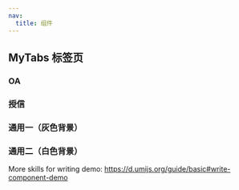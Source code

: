 ```yaml
---
nav:
  title: 组件
---
```


## MyTabs 标签页

### OA

<code src="./demo-1.jsx" background="#f5f5f5"></code>

### 授信

<code src="./demo-2.jsx" background="#f5f5f5"></code>

### 通用一（灰色背景）

<code src="./demo-3.jsx" background="#f5f5f5"></code>

### 通用二（白色背景）

<code src="./demo-4.jsx"></code>

More skills for writing demo: https://d.umijs.org/guide/basic#write-component-demo
